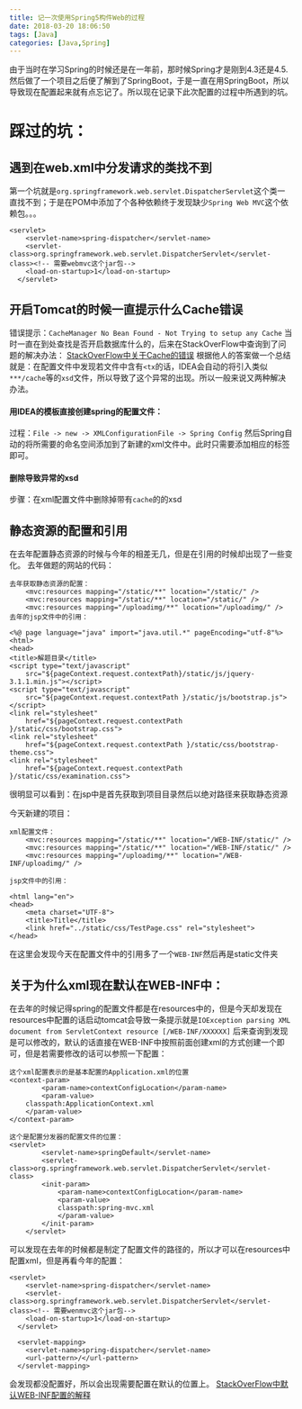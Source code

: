 ```yaml
---
title: 记一次使用Spring5构件Web的过程
date: 2018-03-20 18:06:50
tags: [Java]
categories: [Java,Spring]
---
```

由于当时在学习Spring的时候还是在一年前，那时候Spring才是刚到4.3还是4.5.然后做了一个项目之后便了解到了SpringBoot，于是一直在用SpringBoot，所以导致现在配置起来就有点忘记了。所以现在记录下此次配置的过程中所遇到的坑。

# 踩过的坑：
## 遇到在web.xml中分发请求的类找不到
第一个坑就是`org.springframework.web.servlet.DispatcherServlet`这个类一直找不到；于是在POM中添加了个各种依赖终于发现缺少`Spring Web MVC`这个依赖包。。。
```
<servlet>
    <servlet-name>spring-dispatcher</servlet-name>
    <servlet-class>org.springframework.web.servlet.DispatcherServlet</servlet-class><!-- 需要webmvc这个jar包-->
    <load-on-startup>1</load-on-startup>
  </servlet>
```

## 开启Tomcat的时候一直提示什么Cache错误
错误提示：`CacheManager No Bean Found - Not Trying to setup any Cache` 当时一直在到处查找是否开启数据库什么的，后来在StackOverFlow中查询到了问题的解决办法：
[StackOverFlow中关于Cache的错误](https://stackoverflow.com/questions/24816502/cachemanager-no-bean-found-not-trying-to-setup-any-cache)
根据他人的答案做一个总结就是：在配置文件中发现若文件中含有`<tx`的话，IDEA会自动的将引入类似`***/cache`等的`xsd`文件，所以导致了这个异常的出现。所以一般来说又两种解决办法。

#### 用IDEA的模板直接创建spring的配置文件：
过程：`File -> new -> XMLConfigurationFile -> Spring Config` 然后Spring自动的将所需要的命名空间添加到了新建的xml文件中。此时只需要添加相应的标签即可。

#### 删除导致异常的xsd

步骤：在xml配置文件中删除掉带有`cache`的的xsd

## 静态资源的配置和引用

在去年配置静态资源的时候与今年的相差无几，但是在引用的时候却出现了一些变化。
去年做题的网站的代码：
```
去年获取静态资源的配置：
    <mvc:resources mapping="/static/**" location="/static/" />
    <mvc:resources mapping="/static/**" location="/static/" />
    <mvc:resources mapping="/uploadimg/**" location="/uploadimg/" />
去年的jsp文件中的引用：

<%@ page language="java" import="java.util.*" pageEncoding="utf-8"%>
<html>
<head>
<title>解题目录</title>
<script type="text/javascript"
	src="${pageContext.request.contextPath}/static/js/jquery-3.1.1.min.js"></script>
<script type="text/javascript"
	src="${pageContext.request.contextPath }/static/js/bootstrap.js"></script>
<link rel="stylesheet"
	href="${pageContext.request.contextPath }/static/css/bootstrap.css">
<link rel="stylesheet"
	href="${pageContext.request.contextPath }/static/css/bootstrap-theme.css">
<link rel="stylesheet"
	href="${pageContext.request.contextPath }/static/css/examination.css">

```
很明显可以看到：在jsp中是首先获取到项目目录然后以绝对路径来获取静态资源


今天新建的项目：
```
xml配置文件：
    <mvc:resources mapping="/static/**" location="/WEB-INF/static/" />
    <mvc:resources mapping="/static/**" location="/WEB-INF/static/" />
    <mvc:resources mapping="/uploadimg/**" location="/WEB-INF/uploadimg/" />

jsp文件中的引用：

<html lang="en">
<head>
    <meta charset="UTF-8">
    <title>Title</title>
    <link href="../static/css/TestPage.css" rel="stylesheet">
</head>

```
在这里会发现今天在配置文件中的引用多了一个`WEB-INF`然后再是static文件夹

## 关于为什么xml现在默认在WEB-INF中：

在去年的时候记得spring的配置文件都是在resources中的，但是今天却发现在resources中配置的话启动tomcat会导致一条提示就是`IOException parsing XML document from ServletContext resource [/WEB-INF/XXXXXX]`
后来查询到发现是可以修改的，默认的话直接在WEB-INF中按照前面创建xml的方式创建一个即可，但是若需要修改的话可以参照一下配置：
```
这个xml配置表示的是基本配置的Application.xml的位置
<context-param>
		<param-name>contextConfigLocation</param-name>
		<param-value>
    classpath:ApplicationContext.xml
    </param-value>
</context-param>

这个是配置分发器的配置文件的位置：
<servlet>
		<servlet-name>springDefault</servlet-name>
		<servlet-class>org.springframework.web.servlet.DispatcherServlet</servlet-class>
		<init-param>
			<param-name>contextConfigLocation</param-name>
			<param-value>
            classpath:spring-mvc.xml
            </param-value>
		</init-param>
	</servlet>
```
可以发现在去年的时候都是制定了配置文件的路径的，所以才可以在resources中配置xml，但是再看今年的配置：
```
<servlet>
    <servlet-name>spring-dispatcher</servlet-name>
    <servlet-class>org.springframework.web.servlet.DispatcherServlet</servlet-class><!-- 需要wenmvc这个jar包-->
    <load-on-startup>1</load-on-startup>
  </servlet>

  <servlet-mapping>
    <servlet-name>spring-dispatcher</servlet-name>
    <url-pattern>/</url-pattern>
  </servlet-mapping>
```
会发现都没配置好，所以会出现需要配置在默认的位置上。
[StackOverFlow中默认WEB-INF配置的解释](https://stackoverflow.com/questions/11652931/applicationcontext-xml-is-being-copied-to-web-inf-classes-from-src-main-resourc)

